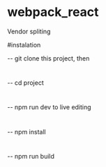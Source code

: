 # webpack_react

Vendor spliting

#instalation

-- git clone this project, then

#

-- cd project

#

-- npm run dev to live editing

#

-- npm install

#

-- npm run build
